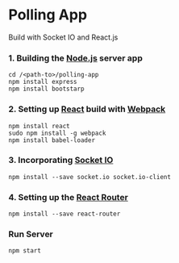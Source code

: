# Polling App
Build with Socket IO and React.js
### 1. Building the [Node.js](https://developers.google.com/v8/) server app
```
cd /<path-to>/polling-app
npm install express
npm install bootstarp
```
### 2. Setting up [React](https://facebook.github.io/react/) build with [Webpack](https://webpack.github.io/)
```
npm install react
sudo npm install -g webpack
npm install babel-loader
```
### 3. Incorporating [Socket IO](https://github.com/socketio/socket.io)
```
npm install --save socket.io socket.io-client
```
### 4. Setting up the [React Router](https://github.com/rackt/react-router)
```
npm install --save react-router
```
### Run Server
```
npm start
```

